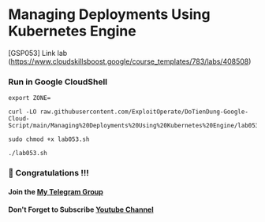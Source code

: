 # Managing Deployments Using Kubernetes Engine
 [GSP053] Link lab (https://www.cloudskillsboost.google/course_templates/783/labs/408508)


### Run in Google CloudShell
```
export ZONE=
```
```
curl -LO raw.githubusercontent.com/ExploitOperate/DoTienDung-Google-Cloud-Script/main/Managing%20Deployments%20Using%20Kubernetes%20Engine/lab053.sh

sudo chmod +x lab053.sh

./lab053.sh
```

### 💪 Congratulations !!! 


#### Join the [My Telegram Group](https://t.me/CCNP300_410) 
#### Don't Forget to Subscribe [Youtube Channel](https://www.youtube.com/c/ExploitOperate?sub_confirmation=1)

